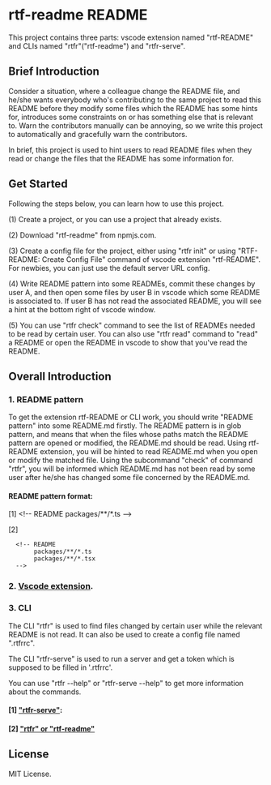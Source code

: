 # rtf-readme README

This project contains three parts: vscode extension named "rtf-README" and CLIs named "rtfr"("rtf-readme") and "rtfr-serve".

## Brief Introduction

Consider a situation, where a colleague change the README file, and he/she wants everybody who's contributing to the same project to read this README before they modify some files which the README has some hints for, introduces some constraints on or has something else that is relevant to. Warn the contributors manually can be annoying, so we write this project to automatically and gracefully warn the contributors.

In brief, this project is used to hint users to read README files when they read or change the files that the README has some information for.

## Get Started

Following the steps below, you can learn how to use this project.

(1) Create a project, or you can use a project that already exists.

(2) Download "rtf-readme" from npmjs.com.

(3) Create a config file for the project, either using "rtfr init" or using "RTF-README: Create Config File" command of vscode extension "rtf-README". For newbies, you can just use the default server URL config.

(4) Write README pattern into some READMEs, commit these changes by user A, and then open some files by user B in vscode which some README is associated to. If user B has not read the associated README, you will see a hint at the bottom right of vscode window.

(5) You can use "rtfr check" command to see the list of READMEs needed to be read by certain user. You can also use "rtfr read" command to "read" a README or open the README in vscode to show that you've read the README.

## Overall Introduction

### 1. README pattern

To get the extension rtf-README or CLI work, you should write "README pattern" into some README.md firstly. The README pattern is in glob pattern, and means that when the files whose paths match the README pattern are opened or modified, the README.md should be read. Using rtf-README extension, you will be hinted to read README.md when you open or modify the matched file. Using the subcommand "check" of command "rtfr", you will be informed which README.md has not been read by some user after he/she has changed some file concerned by the README.md.

#### README pattern format:

[1] &lt;!-- README packages/\*\*/\*.ts --&gt;

[2]

```
  <!-- README
       packages/**/*.ts
       packages/**/*.tsx
  -->
```

### 2. [Vscode extension](./packages/vscode-rtf-readme/README.md).

### 3. CLI

The CLI "rtfr" is used to find files changed by certain user while the relevant README is not read. It can also be used to create a config file named ".rtfrrc".

The CLI "rtfr-serve" is used to run a server and get a token which is supposed to be filled in '.rtfrrc'.

You can use "rtfr --help" or "rtfr-serve --help" to get more information about the commands.

#### [1] ["rtfr-serve"](./packages/rtfr-serve/README.md):

#### [2] ["rtfr" or "rtf-readme"](./packages/rtf-readme/README.md)

## License

MIT License.

